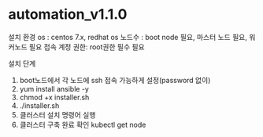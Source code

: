 # automation_v1.1.0

설치 환경 
os : centos 7.x, redhat os
노드수 : boot node 필요, 마스터 노드 필요, 워커노드 필요
접속 계정 권한: root권한 필수 필요

설치 단계
1. boot노드에서 각 노드에 ssh 접속 가능하게 설정(password 없이)
2. yum install ansible -y 
3. chmod +x installer.sh
4. ./installer.sh
5. 클러스터 설치 명령어 실행
6. 클러스터 구축 완료 확인
kubectl get node


